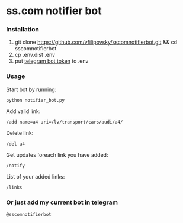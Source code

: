 # ss.com notifier bot

### Installation

1. git clone https://github.com/vfilipovsky/sscomnotifierbot.git && cd sscomnotifierbot
2. cp .env.dist .env
3. put [telegram bot token](https://core.telegram.org/bots) to .env


### Usage
Start bot by running:

```python notifier_bot.py```

Add valid link:

```/add name=a4 uri=/lv/transport/cars/audi/a4/```

Delete link:

```/del a4```

Get updates foreach link you have added:

```/notify```

List of your added links:

```/links```


### Or just add my current bot in telegram
```@sscomnotifierbot```